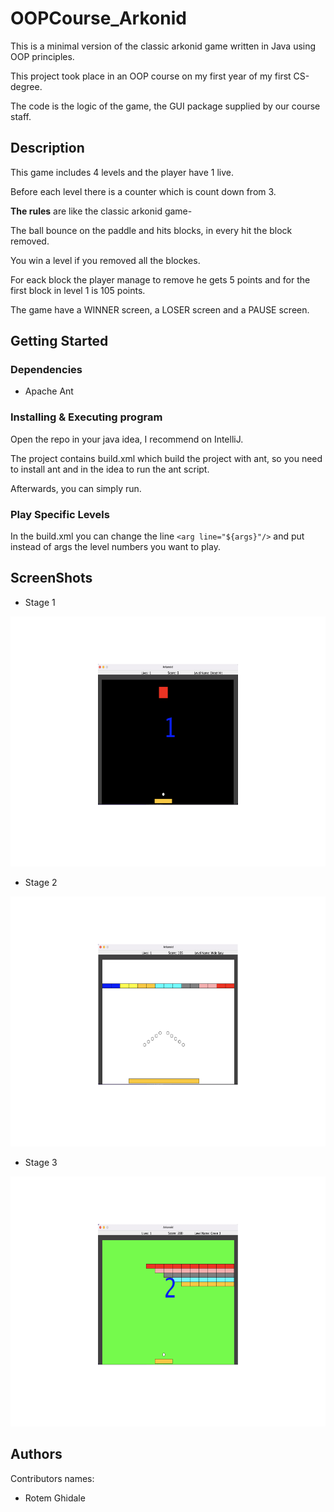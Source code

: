 # OOPCourse_Arkonid
This is a minimal version of the classic arkonid game written in Java using OOP principles.

This project took place in an OOP course on my first year of my first CS-degree.

The code is the logic of the game, the GUI package supplied by our course staff. 

## Description
This game includes 4 levels and the player have 1 live.

Before each level there is a counter which is count down from 3.

**The rules** are like the classic arkonid game- 

The ball bounce on the paddle and hits blocks, in every hit the block removed.

You win a level if you removed all the blockes.

For eack block the player manage to remove he gets 5 points and for the first block in level 1 is 105 points.

The game have a WINNER screen, a LOSER screen and a PAUSE screen.

## Getting Started

### Dependencies
- Apache Ant 

### Installing & Executing program
Open the repo in your java idea, I recommend on IntelliJ.

The project contains build.xml which build the project with ant, so you need to install ant and in the idea to run the ant script.

Afterwards, you can simply run.

### Play Specific Levels

In the build.xml you can change the line `<arg line="${args}"/>` and put instead of args the level numbers you want to play.

## ScreenShots

- Stage 1

 <img alt="Stage1" src="pics/stage1.png" height="400" />
 
 - Stage 2

 <img alt="Stage2" src="pics/stage22.png" height="400" />
 
 - Stage 3

 <img alt="Stage3" src="pics/stage3.png" height="400" />

## Authors

Contributors names:

- Rotem Ghidale 
